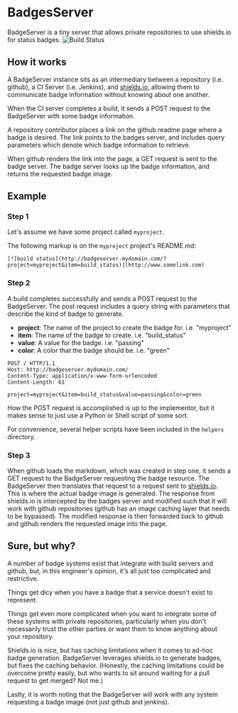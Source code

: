 # BadgesServer
BadgeServer is a tiny server that allows private repositories to use shields.io for status badges.
![Build Status](http://badges.awsp.eltoro.com?project=badgeserver&item=build)

## How it works
A BadgeServer instance sits as an intermediary between a repository (i.e. github), a CI Server (i.e. Jenkins), and [shields.io](shelds.io), allowing them to communicate badge information without knowing about one another.

When the CI server completes a build, it sends a POST request to the BadgeServer with some badge information.

A repository contributor places a link on the github readme page where a badge is desired. The link points to the badges server, and includes query parameters which denote which badge information to retrieve.

When github renders the link into the page, a GET request is sent to the badge server. The badge server looks up the badge information, and returns the requested badge image.

## Example
### Step 1
Let's assume we have some project called `myproject`.

The following markup is on the `myproject` project's README.md:
```
[![build status](http://badgeserver.mydomain.com/?project=myproject&item=build_status)](http://www.somelink.com)
```
### Step 2

A build completes successfully and sends a POST request to the BadgeServer. The post request includes a query string with parameters that describe the kind of badge to generate.

 - **project**: The name of the project to create the badge for. i.e. "myproject"
 - **item**: The name of the badge to create. i.e. "build_status"
 - **value**: A value for the badge. i.e. "passing"
 - **color**: A color that the badge should be. i.e. "green"

```
POST / HTTP/1.1
Host: http://badgeserver.mydomain.com/
Content-Type: application/x-www-form-urlencoded
Content-Length: 61

project=myproject&item=build_status&value=passing&color=green
```
How the POST request is accomplished is up to the implementor, but it makes sense to just use a Python or Shell script of some sort.

For convenience, several helper scripts have been included in the `helpers` directory.

### Step 3

When github loads the markdown, which was created in step one, it sends a GET request to the BadgeServer requesting the badge resource. The BadgeServer then translates that request to a request sent to [shields.io](https://shields.io/). This is where the actual badge image is generated. The response from shields.io is intercepted by the badges server and modified such that it will work with github repositories (github has an image caching layer that needs to be bypassed). The modified response is then forwarded back to github and github renders the requested image into the page.

## Sure, but why?

A number of badge systems exist that integrate with build servers and github, but, in this engineer's opinion, it's all just too complicated and restrictive.

Things get dicy when you have a badge that a service doesn't exist to represent. 

Things get even more complicated when you want to integrate some of these systems with private repositories, particularly when you don't necessarily trust the other parties or want them to know anything about your repository.

Shields.io is nice, but has caching limitations when it comes to ad-hoc badge generation. BadgeServer leverages shields.io to generate badges, but fixes the caching behavior. (Honestly, the caching limitations could be overcome pretty easily, but who wants to sit around waiting for a pull request to get merged? Not me.)

Lastly, it is worth noting that the BadgeServer will work with any system requesting a badge image (not just github and jenkins).